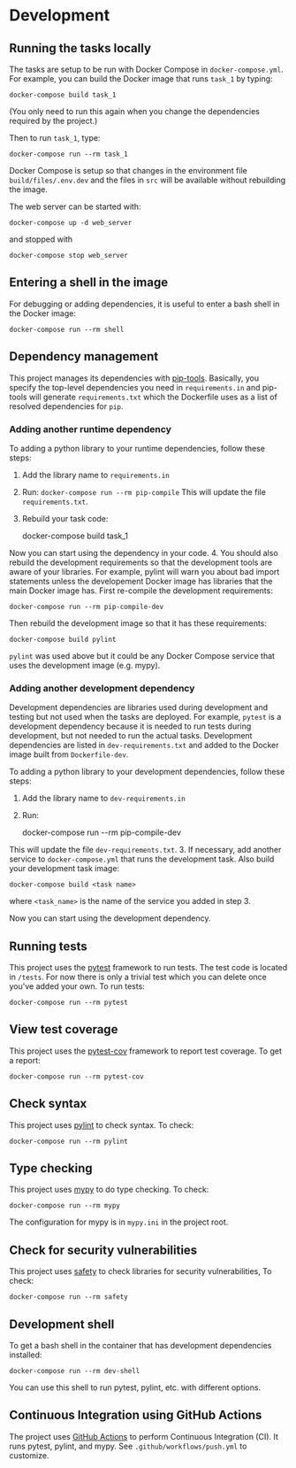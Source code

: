 # Development

## Running the tasks locally

The tasks are setup to be run with Docker Compose in `docker-compose.yml`. For example,
you can build the Docker image that runs `task_1` by typing:

    docker-compose build task_1

(You only need to run this again when you change the dependencies required by
the project.)

Then to run `task_1`, type:

    docker-compose run --rm task_1

Docker Compose is setup so that changes in the environment file `build/files/.env.dev`
and the files in `src` will be available without rebuilding the image.

The web server can be started with:

    docker-compose up -d web_server

and stopped with

    docker-compose stop web_server

## Entering a shell in the image

For debugging or adding dependencies, it is useful to enter a bash shell in
the Docker image:

    docker-compose run --rm shell

## Dependency management

This project manages its dependencies with
[pip-tools](https://github.com/jazzband/pip-tools).
Basically, you specify the top-level dependencies you need in
`requirements.in` and pip-tools will generate `requirements.txt`
which the Dockerfile uses as a list of resolved dependencies for
`pip`.

### Adding another runtime dependency

To adding a python library to your runtime dependencies, follow these steps:

1. Add the library name to `requirements.in`
2. Run:
    `docker-compose run --rm pip-compile`
This will update the file `requirements.txt`.
3. Rebuild your task code:

    docker-compose build task_1

Now you can start using the dependency in your code.
4. You should also rebuild the development requirements so that the
development tools are aware of your libraries. For example, pylint
will warn you about bad import statements unless the developement Docker image
has libraries that the main Docker image has. First re-compile the
development requirements:

    docker-compose run --rm pip-compile-dev

Then rebuild the development image so that it has these requirements:

    docker-compose build pylint

`pylint` was used above but it could be any Docker Compose service that uses the
development image (e.g. mypy).

### Adding another development dependency

Development dependencies are libraries used during development and
testing but not used when the tasks are deployed. For example, `pytest`
is a development dependency because it is needed to run tests during
development, but not needed to run the actual tasks. Development dependencies
are listed in `dev-requirements.txt` and added to the Docker image built from `Dockerfile-dev`.

To adding a python library to your development dependencies, follow these
steps:

1. Add the library name to `dev-requirements.in`
2. Run:

    docker-compose run --rm pip-compile-dev

This will update the file `dev-requirements.txt`.
3. If necessary, add another service to `docker-compose.yml` that runs
the development task. Also build your development task image:

    docker-compose build <task name>

where `<task_name>` is the name of the service you added in step 3.

Now you can start using the development dependency.

## Running tests

This project uses the [pytest](https://docs.pytest.org/en/latest/)
framework to run tests. The test code is located in `/tests`. For
now there is only a trivial test which you can delete once you've
added your own. To run tests:

    docker-compose run --rm pytest

## View test coverage

This project uses the [pytest-cov](https://github.com/pytest-dev/pytest-cov)
framework to report test coverage. To get a report:

    docker-compose run --rm pytest-cov

## Check syntax

This project uses [pylint](https://www.pylint.org/) to check syntax. To check:

    docker-compose run --rm pylint

## Type checking

This project uses [mypy](http://mypy-lang.org/) to do type checking. To check:

    docker-compose run --rm mypy

The configuration for mypy is in `mypy.ini` in the project root.


## Check for security vulnerabilities

This project uses [safety](https://github.com/pyupio/safety) to
check libraries for security vulnerabilities, To check:

    docker-compose run --rm safety

## Development shell

To get a bash shell in the container that has development dependencies installed:

    docker-compose run --rm dev-shell

You can use this shell to run pytest, pylint, etc. with different options.

## Continuous Integration using GitHub Actions

The project uses [GitHub Actions](https://github.com/features/actions) to
perform Continuous Integration (CI). It runs pytest, pylint, and mypy.
See `.github/workflows/push.yml` to customize.
